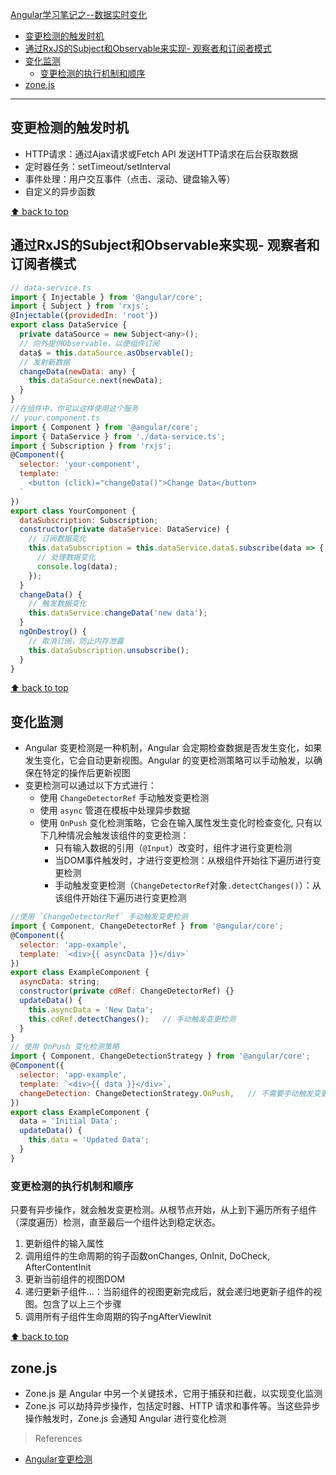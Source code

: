 [Angular学习笔记之--数据实时变化](#top)

- [变更检测的触发时机](#变更检测的触发时机)
- [通过RxJS的Subject和Observable来实现- 观察者和订阅者模式](#通过rxjs的subject和observable来实现--观察者和订阅者模式)
- [变化监测](#变化监测)
  - [变更检测的执行机制和顺序](#变更检测的执行机制和顺序)
- [zone.js](#zonejs)


---------------------------------------

## 变更检测的触发时机

- HTTP请求：通过Ajax请求或Fetch API 发送HTTP请求在后台获取数据
- 定时器任务：setTimeout/setInterval
- 事件处理：用户交互事件（点击、滚动、键盘输入等）
- 自定义的异步函数

[⬆ back to top](#top)

## 通过RxJS的Subject和Observable来实现- 观察者和订阅者模式

```js
// data-service.ts
import { Injectable } from '@angular/core';
import { Subject } from 'rxjs';
@Injectable({providedIn: 'root'})
export class DataService {
  private dataSource = new Subject<any>();
  // 向外提供Observable，以便组件订阅
  data$ = this.dataSource.asObservable();
  // 发射新数据
  changeData(newData: any) {
    this.dataSource.next(newData);
  }
}
//在组件中，你可以这样使用这个服务
// your.component.ts
import { Component } from '@angular/core';
import { DataService } from './data-service.ts';
import { Subscription } from 'rxjs';
@Component({
  selector: 'your-component',
  template: `
    <button (click)="changeData()">Change Data</button>
  `
})
export class YourComponent {
  dataSubscription: Subscription;
  constructor(private dataService: DataService) {
    // 订阅数据变化
    this.dataSubscription = this.dataService.data$.subscribe(data => {
      // 处理数据变化
      console.log(data);
    });
  }
  changeData() {
    // 触发数据变化
    this.dataService.changeData('new data');
  }
  ngOnDestroy() {
    // 取消订阅，防止内存泄露
    this.dataSubscription.unsubscribe();
  }
}
```

[⬆ back to top](#top)

## 变化监测

- Angular 变更检测是一种机制，Angular 会定期检查数据是否发生变化，如果发生变化，它会自动更新视图。Angular 的变更检测策略可以手动触发，以确保在特定的操作后更新视图
- 变更检测可以通过以下方式进行：
  - 使用 `ChangeDetectorRef` 手动触发变更检测
  - 使用 `async` 管道在模板中处理异步数据
  - 使用 `OnPush` 变化检测策略，它会在输入属性发生变化时检查变化, 只有以下几种情况会触发该组件的变更检测：
    - 只有输入数据的引用（`@Input`）改变时，组件才进行变更检测
    - 当DOM事件触发时，才进行变更检测：从根组件开始往下遍历进行变更检测
    - 手动触发变更检测（`ChangeDetectorRef`对象`.detectChanges()`）：从该组件开始往下遍历进行变更检测

```js
//使用 `ChangeDetectorRef` 手动触发变更检测
import { Component, ChangeDetectorRef } from '@angular/core';
@Component({
  selector: 'app-example',
  template: `<div>{{ asyncData }}</div>`
})
export class ExampleComponent {
  asyncData: string;
  constructor(private cdRef: ChangeDetectorRef) {}
  updateData() {
    this.asyncData = 'New Data';
    this.cdRef.detectChanges();   // 手动触发变更检测
  }
}
// 使用 OnPush 变化检测策略
import { Component, ChangeDetectionStrategy } from '@angular/core';
@Component({
  selector: 'app-example',
  template: `<div>{{ data }}</div>`,
  changeDetection: ChangeDetectionStrategy.OnPush,   // 不需要手动触发变更检测，因为 OnPush 策略只在输入属性变化时检查
})
export class ExampleComponent {
  data = 'Initial Data';
  updateData() {
    this.data = 'Updated Data';
  }
}
```

### 变更检测的执行机制和顺序

只要有异步操作，就会触发变更检测。从根节点开始，从上到下遍历所有子组件（深度遍历）检测，直至最后一个组件达到稳定状态。

1. 更新组件的输入属性
2. 调用组件的生命周期的钩子函数onChanges, OnInit, DoCheck, AfterContentInit
3. 更新当前组件的视图DOM
4. 递归更新子组件…：当前组件的视图更新完成后，就会递归地更新子组件的视图。包含了以上三个步骤
5. 调用所有子组件生命周期的钩子ngAfterViewInit

[⬆ back to top](#top)

## zone.js

- Zone.js 是 Angular 中另一个关键技术，它用于捕获和拦截，以实现变化监测
- Zone.js 可以劫持异步操作，包括定时器、HTTP 请求和事件等。当这些异步操作触发时，Zone.js 会通知 Angular 进行变化检测

> References
- [Angular变更检测](https://blog.csdn.net/qq_42358061/article/details/137756362)

